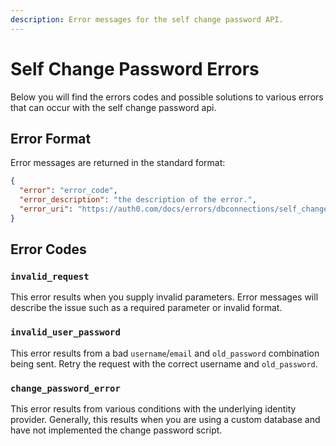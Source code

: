 ```yaml
---
description: Error messages for the self change password API.
---
```


# Self Change Password Errors
Below you will find the errors codes and possible solutions to various errors that can occur with the self change password api.

## Error Format
Error messages are returned in the standard format:

```json
{
  "error": "error_code",
  "error_description": "the description of the error.",
  "error_uri": "https://auth0.com/docs/errors/dbconnections/self_change_password"
}
```


## Error Codes


### `invalid_request`

This error results when you supply invalid parameters. Error messages will describe the issue such as a required parameter or invalid format.


### `invalid_user_password`

This error results from a bad `username`/`email` and `old_password` combination being sent. Retry the request with the correct username and `old_password`.


### `change_password_error`

This error results from various conditions with the underlying identity provider. Generally, this results when you are using a custom database and have not implemented the change password script.
